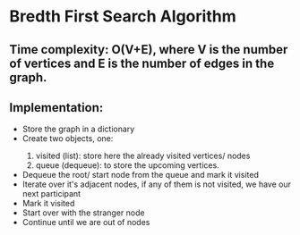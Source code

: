 # Bredth First Search Algorithm

<h2>Time complexity: O(V+E), where V is the number of vertices and E is the number of edges in the graph.</h2>
<h2>Implementation:</h2>
<ul>
    <li>Store the graph in a dictionary</li>
    <li>Create two objects, one:</li>
        <ol>
            <li>visited (list): store here the already visited vertices/ nodes</li>
            <li>queue (dequeue): to store the upcoming vertices.</li>
        </ol>
    <li>Dequeue the root/ start node from the queue and mark it visited</li>
    <li>Iterate over it's adjacent nodes, if any of them is not visited, we have our next participant</li>
    <li>Mark it visited</li>
    <li>Start over with the stranger node</li>
    <li>Continue until we are out of nodes</li>
</ul>
    